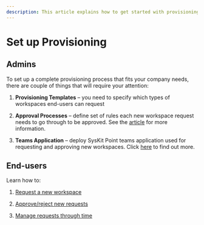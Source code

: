 ```yaml
---
description: This article explains how to get started with provisioning in SysKit Point. Provisioning workflow helps you streamline workspace creation and prevent uncontrolled growth. 
---
```


# Set up Provisioning 

## Admins 

To set up a complete provisioning process that fits your company needs, there are couple of things that will require your attention: 

1) **Provisioning Templates** – you need to specify which types of workspaces end-users can request 

2) **Approval Processes** – define set of rules each new workspace request needs to go through to be approved. See the [article](governance-and-automation\provisioning\approval-processes.md) for more information.

3) **Teams Application** – deploy SysKit Point teams application used for requesting and approving new workspaces. Click [here](governance-and-automation\syskit-point-teams-app.md) to find out more.

## End-users 

Learn how to: 

1) [Request a new workspace](governance-and-automation\provisioning\request-new-workspace.md) 

2) [Approve/reject new requests](governance-and-automation\provisioning\approve-reject-requests.md) 

3) [Manage requests through time](governance-and-automation\provisioning\manage-requests.md)